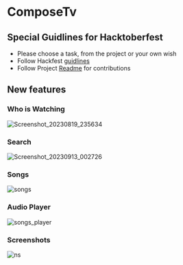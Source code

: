 # ComposeTv

## Special Guidlines for Hacktoberfest

- Please choose a task, from the project or your own wish
- Follow Hackfest [guidlines](https://hacktoberfest.com/participation/#pr-mr-details)
- Follow Project [Readme](CONTRIBUTING.md) for contributions


## New features 
### Who is Watching
![Screenshot_20230819_235634](https://github.com/UmairKhalid786/ComposeTv/assets/21205138/8006239f-d080-4610-bf73-22d026b81109)

### Search
![Screenshot_20230913_002726](https://github.com/UmairKhalid786/ComposeTv/assets/21205138/50ea76e5-ae63-4769-b978-a2cf3882670b)

### Songs
![songs](https://github.com/UmairKhalid786/ComposeTv/assets/21205138/90d867c4-b683-4ae5-ae57-bf65f9d7a68c)

### Audio Player
![songs_player](https://github.com/UmairKhalid786/ComposeTv/assets/21205138/a0d4a3c5-4d3e-42d4-bfa2-bad2d5d7097c)

### Screenshots
![ns](https://github.com/UmairKhalid786/ComposeTv/assets/21205138/7f2d9334-e1f8-475f-a955-91c60d6f8a7a)
